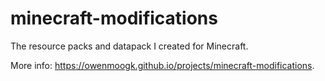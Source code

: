 # minecraft-modifications
The resource packs and datapack I created for Minecraft. 

More info: https://owenmoogk.github.io/projects/minecraft-modifications.
